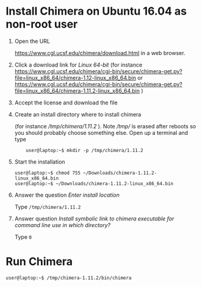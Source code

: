 # Install Chimera on Ubuntu 16.04 as non-root user

1. Open the URL

   https://www.cgl.ucsf.edu/chimera/download.html in a web browser.

2. Click a download link for _Linux 64-bit_
   (for instance https://www.cgl.ucsf.edu/chimera/cgi-bin/secure/chimera-get.py?file=linux_x86_64/chimera-1.12-linux_x86_64.bin
   or https://www.cgl.ucsf.edu/chimera/cgi-bin/secure/chimera-get.py?file=linux_x86_64/chimera-1.11.2-linux_x86_64.bin )

3. Accept the license and download the file

4. Create an install directory where to install chimera 

   (for instance _/tmp/chimera/1.11.2_ ).
   Note _/tmp/_ is erased after reboots so you should probably choose something else.
   Open up a terminal and type

   ```
       user@laptop:~$ mkdir -p /tmp/chimera/1.11.2
   ```

5. Start the installation

   ```
   user@laptop:~$ chmod 755 ~/Downloads/chimera-1.11.2-linux_x86_64.bin
   user@laptop:~$ ~/Downloads/chimera-1.11.2-linux_x86_64.bin
   ```

6. Answer the question _Enter install location_

   Type `/tmp/chimera/1.11.2`

7. Answer question _Install symbolic link to chimera executable for command line use in which directory?_

   Type `0`

# Run Chimera


```
user@laptop:~$ /tmp/chimera-1.11.2/bin/chimera
```